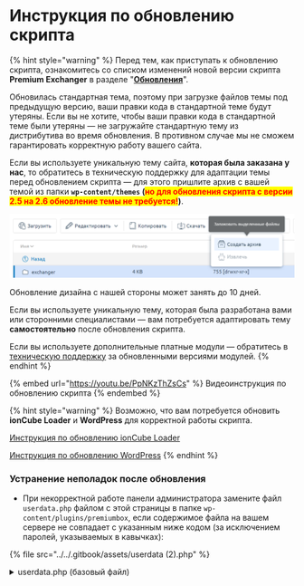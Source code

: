 # Инструкция по обновлению скрипта

{% hint style="warning" %}
Перед тем, как приступать к обновлению скрипта, ознакомитесь со списком изменений новой версии скрипта **Premium Exchanger** в разделе "[**Обновления**](https://premiumexchanger.com/obnovleniya/)".

Обновилась стандартная тема, поэтому при загрузке файлов темы под предыдущую версию, ваши правки кода в стандартной теме будут утеряны. Если вы не хотите, чтобы ваши правки кода в стандартной теме были утеряны — не загружайте стандартную тему из дистрибутива во время обновления. В противном случае мы не сможем гарантировать корректную работу вашего сайта.

Если вы используете уникальную тему сайта, **которая была заказана у нас**, то обратитесь в техническую поддержку для адаптации темы перед обновлением скрипта — для этого пришлите архив с вашей темой из папки **`wp-content/themes` (**<mark style="color:red;">**но для обновления скрипта с версии 2.5 на 2.6 обновление темы не требуется!**</mark>**)**.

<img src="../../.gitbook/assets/image (1178).png" alt="" data-size="original">

Обновление дизайна с нашей стороны может занять до 10 дней.

Если вы используете уникальную тему, которая была разработана вами или сторонними специалистами — вам потребуется адаптировать тему **самостоятельно** после обновления скрипта.

Если вы используете дополнительные платные модули — обратитесь в [техническую поддержку](https://premiumexchanger.com/podderzhka/) за обновленными версиями модулей.
{% endhint %}

{% embed url="https://youtu.be/PpNKzThZsCs" %}
Видеоинструкция по обновлению скрипта
{% endembed %}

{% hint style="warning" %}
Возможно, что вам потребуется обновить **ionCube Loader** и **WordPress** для корректной работы скрипта.

[Инструкция по обновлению ionCube Loader](https://premium.gitbook.io/rukovodstvo-polzovatelya/osnovnye-nastroiki/faq/kak-obnovit-ioncube-loader)

[Инструкция по обновлению WordPress](https://premium.gitbook.io/rukovodstvo-polzovatelya/osnovnye-nastroiki/faq/kak-obnovit-wordpress)
{% endhint %}

### Устранение неполадок после обновления

* При некорректной работе панели администратора замените файл `userdata.php` файлом с этой страницы в папке `wp-content/plugins/premiumbox`, если содержимое файла на вашем сервере не совпадает с указанным ниже кодом (за исключением паролей, указываемых в кавычках):

{% file src="../../.gitbook/assets/userdata (2).php" %}

<details>

<summary>userdata.php (базовый файл)</summary>

```php
<?php
/*
Будьте внимательны! Данный файл необходимо редактировать только в кодировке UTF-8 без (BOM).
Attention please! You should edit this file in UTF-8 w/o (BOM) only.
*/

/**************** user data ******************/

	/* 
	Код безопасности для настроек мерчантов и автовыплат
	Security code for merchant settings and auto payouts
	*/
	if(!defined('MERCH_ACTION_PASSWORD')){
		define('MERCH_ACTION_PASSWORD', '');
	}
	
	/* 
	Код безопасности для подтверждения платежей
	Security code to confirm payments
	*/
	if(!defined('PAY_ACTION_PASSWORD')){
		define('PAY_ACTION_PASSWORD', '');
	}

	/* 
	Код безопасности для редактирования заявок
	Security code for editing orders
	*/
	if(!defined('EDIT_ACTION_PASSWORD')){
		define('EDIT_ACTION_PASSWORD', '');
	}	
	
	/* 
	Код для шифрования данных мерчантов и автовыплат (задается один раз). В качестве кода используйте произвольный набор цирф и букв.
	Code for encrypting data of merchants and auto payouts (set once). Use an arbitrary set of numbers and letters as a code.
	*/
	if (!defined('EXT_SALT')) {
		define('EXT_SALT', '');
	}
	
	/* 
	Персональный хэш для URL кронов и файлов с курсами
	Personal hash for cron URLs and files with exchange rates
	*/
	if(!defined('PN_HASH_CRON')){
		define('PN_HASH_CRON', '');
	}	

	if(!defined('PN_ADMIN_GOWP')){
		define('PN_ADMIN_GOWP', 'false'); 
	}		

/**************** end user data ******************/
```

</details>

